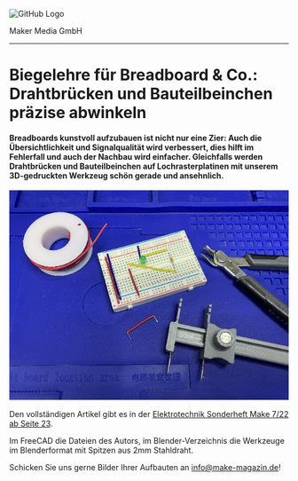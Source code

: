 ![GitHub Logo](http://www.heise.de/make/icons/make_logo.png)

Maker Media GmbH

***

# Biegelehre für Breadboard & Co.: Drahtbrücken und Bauteilbeinchen präzise abwinkeln

#### Breadboards kunstvoll aufzubauen ist nicht nur eine Zier: Auch die Übersichtlichkeit und Signalqualität wird verbessert, dies hilft im Fehlerfall und auch der Nachbau wird einfacher. Gleichfalls werden Drahtbrücken und Bauteilbeinchen auf Lochrasterplatinen mit unserem 3D-gedruckten Werkzeug schön gerade und ansehnlich.



![Picture](./Aufmacher.jpg) 

Den vollständigen Artikel gibt es in der [Elektrotechnik Sonderheft Make 7/22 ab Seite 23](https://www.heise.de/select/make/2022/7/seite-23). 

Im FreeCAD die Dateien des Autors, im Blender-Verzeichnis die Werkzeuge im Blenderformat mit Spitzen aus 2mm Stahldraht.

Schicken Sie uns gerne Bilder Ihrer Aufbauten an info@make-magazin.de!



